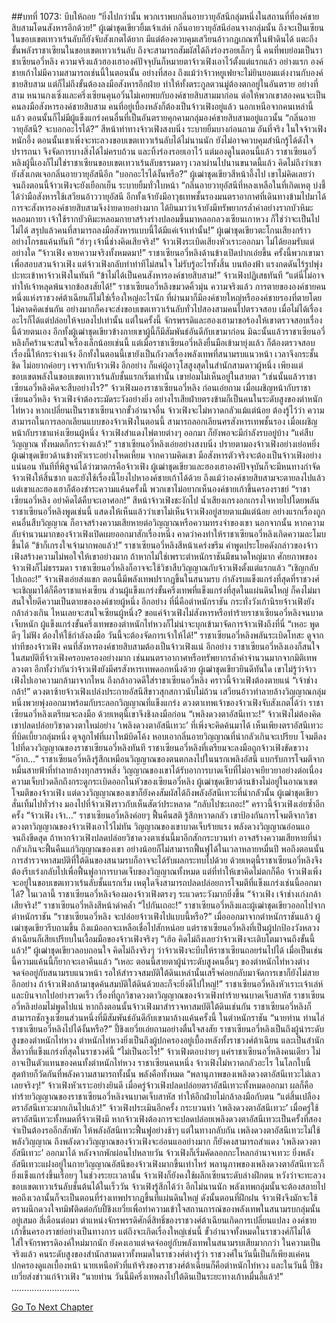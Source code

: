 ##บทที่ 1073: บีบให้ถอย
“ยิ่งไปกว่านั้น พวกเราพบกลิ่นอายวายุอัสนีกลุ่มหนึ่งในสถานที่ที่องค์ชายสิบสามโดนสังหารอีกด้วย!”
ผู้เฒ่าชุดเขียวยิ้มเจ้าเล่ห์
กลิ่นอายวายุอัสนีอ่อนจางกลุ่มนั้น ถึงจะเป็นเซียนในขอบเขตเทวาเร้นลับก็ยังจับสังเกตได้ยาก มีแต่ต้องควบคุมเสวียนอ้าวกฎเกณฑ์ในฟ้าดินได้ แตะถึงขั้นพลังราชาเซียนในขอบเขตเทวาเร้นลับ ถึงจะสามารถสัมผัสได้ถึงร่องรอยเล็กๆ นี้
คนที่พบย่อมเป็นราชาเซียนอวี่หลิง
ความจริงแล้วฮองเฮาองค์ปัจจุบันก็หมายตาจ้าวเฟิงเอาไว้ตั้งแต่แรกแล้ว
อย่างแรก องค์ชายเก้าไม่มีความสามารถเช่นนี้ในตอนนั้น
อย่างที่สอง ถึงแม้ว่าจ้าวหยูเฟยจะไม่ยินยอมแต่งงานกับองค์ชายสิบสาม แต่ก็ไม่ถึงขั้นต้องลงมือสังหารอีกฝ่าย ทำให้ทั้งตระกูลตวนมู่ต้องตกอยู่ในอันตราย
อย่างที่สาม หนานกงเซิ่งและครึ่งเซียนคุนอวิ๋นไม่เคยพบกับองค์ชายสิบสามมาก่อน ต่อให้พวกเขาสองคนจะเป็นคนลงมือสังหารองค์ชายสิบสาม คนที่อยู่เบื้องหลังก็ต้องเป็นจ้าวเฟิงอยู่แล้ว
นอกเหนือจากคนเหล่านี้แล้ว ตอนนั้นก็ไม่มีผู้แข็งแกร่งคนอื่นที่เป็นอันตรายคุกคามกลุ่มองค์ชายสิบสามอยู่แถวนั้น
“กลิ่นอายวายุอัสนี? จะบอกอะไรได้?”
สีหน้าท่าทางจ้าวเฟิงสงบนิ่ง ระบายยิ้มบางก่อนถาม
อันที่จริง ในใจจ้าวเฟิงหนักอึ้ง ตอนนั้นเขาเพิ่งจะทะลวงขอบเขตเทวาเร้นลับได้ไม่นานนัก ยังไม่อาจควบคุมสำนึกรู้ได้ดังใจปรารถนา จึงจัดการบางสิ่งได้ไม่ครบถ้วน และทิ้งร่องรอยเอาไว้
แต่มองดูในตอนนี้แล้ว ราชาเซียนอวี่หลิงผู้นี้เองก็ไม่ใช่ราชาเซียนขอบเขตเทวาเร้นลับธรรมดาๆ เวลาผ่านไปนานขนาดนี้แล้ว คิดไม่ถึงว่าเขายังสังเกตเจอกลิ่นอายวายุอัสนีอีก
“บอกอะไรได้งั้นหรือ?”
ผู้เฒ่าชุดเขียวสีหน้าอึ้งไป เขาไม่คิดเลยว่าจนถึงตอนนี้จ้าวเฟิงจะยังเยือกเย็น ระบายยิ้มทั่วใบหน้า
“กลิ่นอายวายุอัสนีที่หลงเหลือในที่เกิดเหตุ บ่งชี้ได้ว่ามือสังหารใช้เสวียนอ้าววายุอัสนี อีกทั้งเจ้ายังมีอาวุธเทพชั้นรองมนตราอากาศที่เดินทางข้ามไปมาได้ การจะสังหารองค์ชายสิบสามจึงง่ายดายอย่างมาก ได้ยินมาว่าเจ้ายังมีทรัพยากรล้ำค่าอย่างรากบัวหิมะหลอมกายา เจ้าใช้รากบัวหิมะหลอมกายาสร้างร่างปลอมขึ้นมาหลอกลวงเซียนเกาหวง ก็ใช่ว่าจะเป็นไปไม่ได้ สรุปแล้วคนที่สามารถลงมือสังหารแบบนี้ได้มีแค่เจ้าเท่านั้น!”
ผู้เฒ่าชุดเขียวตะโกนเสียงกร้าวอย่างโกรธแค้นทันที
“ฮ่าๆ เจ้านี่ช่างคิดเสียจริง!”
จ้าวเฟิงระเบิดเสียงหัวเราะออกมา ไม่ได้ยอมรับแต่อย่างใด
“จ้าวเฟิง คายความจริงทั้งหมดมา!”
ราชาเซียนอวี่หลิงด้านข้างเปิดปากเอ่ยขึ้น
ครั้งนี้พวกเขามาเพื่อสอบสวนจ้าวเฟิง แต่จ้าวเฟิงกลับทำท่าทีไม่สนใจ ไม่รับรู้อะไรทั้งสิ้น
บนท้องฟ้า แรงกดดันไร้รูปพุ่งปะทะเข้าหาจ้าวเฟิงในทันที
“ข้าไม่ได้เป็นคนสังหารองค์ชายสิบสาม!”
จ้าวเฟิงปฏิเสธทันที
“แต่นี่ไม่อาจทำให้เจ้าหลุดพ้นจากข้อสงสัยได้!”
ราชาเซียนอวี่หลิงขมวดคิ้วมุ่น
ความจริงแล้ว การตายขององค์ชายคนหนึ่งแห่งราชวงศ์ต้าเฉียนก็ไม่ใช่เรื่องใหญ่อะไรนัก ที่ผ่านมาก็มีองค์ชายใหญ่หรือองค์ชายรองที่ตายโดยไม่คาดคิดเช่นกัน
อย่างมากก็คงจะส่งขอบเขตเทวาเร้นลับทั่วไปสองสามคนไปตรวจสอบ เมื่อไม่ได้เรื่องอะไรก็ได้แต่ปล่อยให้จบลงไปเท่านั้น
แต่ในครั้งนี้ จักรพรรดิและฮองเฮามาขอร้องให้เขาตรวจสอบเรื่องนี้ด้วยตนเอง อีกทั้งผู้เฒ่าชุดเขียวข้างกายเขาผู้นี้ก็มีสัมพันธ์อันดีกับเขามาก่อน มิฉะนั้นแล้วราชาเซียนอวี่หลิงก็คร้านจะสนใจเรื่องเล็กน้อยเช่นนี้
แต่เมื่อราชาเซียนอวี่หลิงยื่นมือเข้ามายุ่งแล้ว ก็ต้องตรวจสอบเรื่องนี้ให้กระจ่างแจ้ง อีกทั้งในตอนนี้เขายังเป็นกังวลเรื่องพลังเทพที่สนามรบแนวหน้า เวลาจึงกระชั้นชิด ไม่อยากค่อยๆ เจรจากับจ้าวเฟิง
อีกอย่าง ก็แค่ผู้อาวุโสสูงสุดในสำนักสามดาวผู้หนึ่ง เพียงแต่ขอบเขตพลังในขอบเขตเทวาเร้นลับชั้นแรกเริ่มเท่านั้น เขาย่อมไม่เห็นอยู่ในสายตา
“เช่นนั้นแล้วราชาเซียนอวี่หลิงคิดจะสืบอย่างไร?”
จ้าวเฟิงมองราชาเซียนอวี่หลิง ก่อนเอ่ยถาม
เมื่อเผชิญหน้ากับราชาเซียนอวี่หลิง จ้าวเฟิงจำต้องระมัดระวังอย่างยิ่ง อย่างไรเสียฝ่ายตรงข้ามก็เป็นคนในระดับสูงของตำหนักไท่หวง
หากเปลี่ยนเป็นราชาเซียนจากขั้วอำนาจอื่น จ้าวเฟิงจะไม่หวาดกลัวแม้แต่น้อย
ต้องรู้ไว้ว่า ความสามารถในการลอกเลียนแบบของจ้าวเฟิงในตอนนี้ สามารถลอกเลียนศรสังหารเทพชั้นรอง เมื่อเผชิญหน้ากับราชาแห่งเซียนผู้หนึ่ง จ้าวเฟิงสำแดงไพ่ตายต่างๆ ออกมา ก็ยังพอจะมีกำลังรบอยู่บ้าง
“แค่สืบวิญญาณ ทั้งหมดก็กระจ่างแล้ว!”
ราชาเซียนอวี่หลิงเอ่ยอย่างสงบนิ่ง ปรายตามองจ้าวเฟิงอย่างเย่อหยิ่ง
ผู้เฒ่าชุดเขียวด้านข้างหัวเราะอย่างโหดเหี้ยม
จากความคิดเขา มือสังหารตัวจริงจะต้องเป็นจ้าวเฟิงอย่างแน่นอน
ทันทีที่พิสูจน์ได้ว่าฆาตกรคือจ้าวเฟิง ผู้เฒ่าชุดเขียวและฮองเฮาองค์ปัจจุบันก็จะมีหนทางกำจัดจ้าวเฟิงให้สิ้นซาก และยังใช้เรื่องนี้โยงไปหาองค์ชายเก้าได้ด้วย
ถึงแม้ว่าองค์ชายสิบสามจะตายลงไปแล้ว แต่เขาและฮองเฮาก็ต้องชำระความแค้นครั้งนี้ พวกเขาไม่อยากเห็นองค์ชายเก้าขึ้นครองราชย์
“ราชาเซียนอวี่หลิง อย่าคิดได้คืบจะเอาศอก!”
สีหน้าจ้าวเฟิงชะงักไป น้ำเสียงเกรงอกเกรงใจหายไปโดยพลัน
ราชาเซียนอวี่หลิงพูดเช่นนี้ แสดงให้เห็นแล้วว่าเขาไม่เห็นจ้าวเฟิงอยู่สายตาแม้แต่น้อย
อย่างแรกเรื่องถูกคนอื่นสืบวิญญาณ ก็อาจสร้างความเสียหายต่อวิญญาณหรือความทรงจำของเขา
นอกจากนั้น หากความลับจำนวนมากของจ้าวเฟิงเปิดเผยออกมาสักเรื่องหนึ่ง คาดว่าคงทำให้ราชาเซียนอวี่หลิงเกิดความละโมบขึ้นได้
“ข้าก็เกรงใจเจ้ามากพอแล้ว!”
ราชาเซียนอวี่หลิงสีหน้าเคร่งขรึม คำพูดประโยคดังกล่าวของจ้าวเฟิงสร้างความไม่พอใจให้เขาอย่างมาก
ถ้าหากไม่ใช่เพราะตำหนักราชันมีขนาดใหญ่มาก ศักยภาพของจ้าวเฟิงก็ไม่ธรรมดา ราชาเซียนอวี่หลิงก็อาจจะใช้วิชาสืบวิญญาณกับจ้าวเฟิงตั้งแต่แรกแล้ว
“เชิญกลับไปเถอะ!”
จ้าวเฟิงเอ่ยส่งแขก
ตอนนี้มีพลังเทพปรากฏขึ้นในสนามรบ กำลังรบแข็งแกร่งที่สุดที่ราชวงศ์จะเชิญมาได้ก็คือราชาแห่งเซียน
ส่วนผู้แข็งแกร่งขั้นครึ่งเทพที่แข็งแกร่งที่สุดในแผ่นดินใหญ่ ก็คงไม่มาสนใจใยดีความเป็นตายขององค์ชายผู้หนึ่ง
อีกอย่าง ที่นี่คือตำหนักราชัน กระทั่งวังเก้านิรยจ้าวเฟิงยังกล้าล่วงเกิน ไหนเลยจะสนใจเซียนผู้หนึ่ง?
ขอแค่จ้าวเฟิงไม่สังหารหรือทำร้ายราชาเซียนอวี่หลิงจนบาดเจ็บหนัก ผู้แข็งแกร่งขั้นครึ่งเทพของตำหนักไท่หวงก็ไม่น่าจะบุกเข้ามาจัดการจ้าวเฟิงถึงที่นี่
“เหอะ พูดดีๆ ไม่ฟัง ต้องให้ใช้กำลังลงมือ วันนี้จะต้องจัดการเจ้าให้ได้!”
ราชาเซียนอวี่หลิงพลันระเบิดโทสะ
ดูจากท่าทีของจ้าวเฟิง คนที่สังหารองค์ชายสิบสามต้องเป็นจ้าวเฟิงแน่
อีกอย่าง ราชาเซียนอวี่หลิงเองก็สนใจในสมบัติที่จ้าวเฟิงครอบครองอย่างมาก เช่นมนตราอากาศหรือทรัพยากรล้ำค่าจำนวนมากจากมิติเทพลวงตา อีกทั้งว่ากันว่าจ้าวเฟิงยังมีศรสังหารเทพดอกหนึ่งด้วย
ผู้เฒ่าชุดเขียวยินดีทันใด เขาไม่รู้ว่าจ้าวเฟิงไปเอาความกล้ามาจากไหน ถึงกล้าอวดดีใส่ราชาเซียนอวี่หลิง คราวนี้จ้าวเฟิงต้องตายแน่
“เจ้าช่างกล้า!”
ดวงตาซ้ายจ้าวเฟิงเปล่งประกายอัสนีสีขาวสุกสกาวนับไม่ถ้วน เสวียนอ้าวทำลายล้างวิญญาณกลุ่มหนึ่งพวยพุ่งออกมาพร้อมกับระลอกวิญญาณที่แข็งแกร่ง
ดวงตาเทพเจ้าของจ้าวเฟิงจับสังเกตได้ว่า ราชาเซียนอวี่หลิงเตรียมจะลงมือ ด้วยเหตุนี้เขาจึงชิงลงมือก่อน
“เพลิงดวงตาอัสนีเทวะ!”
จ้าวเฟิงไม่ต้องคิด เขาปลดปล่อยวิชาดวงตาใหม่อย่าง ‘เพลิงดวงตาอัสนีเทวะ’ ที่เพิ่งจะคิดค้นมาได้
เห็นเพียงตราอัสนีเทวะที่บิดเบี้ยวกลุ่มหนึ่ง ดุจลูกไฟที่เผาไหม้บิดโค้ง หอบเอากลิ่นอายวิญญาณที่น่ากลัวเกินจะเปรียบ โจมตีลงไปที่ดวงวิญญาณของราชาเซียนอวี่หลิงทันที
ราชาเซียนอวี่หลิงที่เตรียมจะลงมือถูกจ้าวเฟิงขัดขวาง
“อ๊าก…”
ราชาเซียนอวี่หลิงรู้สึกเหมือนวิญญาณของตนตกลงไปในนรกเพลิงอัสนี แบกรับการโจมตีจากหมื่นสายฟ้าที่ทำลายล้างทุกสรรพสิ่ง วิญญาณของเขาได้รับอาการบาดเจ็บที่ไม่อาจเยียวยาอย่างต่อเนื่อง ความเจ็บปวดลึกถึงกระดูกระเบิดออกในหัวของเซียนอวี่หลิง
ผู้เฒ่าชุดเขียวด้านข้างไม่อยู่ในอาณาเขตโจมตีของจ้าวเฟิง แต่ดวงวิญญาณของเขาก็ยังคงสัมผัสได้ถึงพลังอัสนีเทวะที่น่ากลัวนั้น
ผู้เฒ่าชุดเขียวสั่นเทิ้มไปทั่วร่าง มองไปที่จ้าวเฟิงราวกับเห็นสัตว์ประหลาด
“กลับไปซะเถอะ!”
คราวนี้จ้าวเฟิงเอ่ยซ้ำอีกครั้ง
“จ้าวเฟิง เจ้า…”
ราชาเซียนอวี่หลิงค่อยๆ ฟื้นคืนสติ รู้สึกหวาดกลัว
เขาป้องกันการโจมตีจากวิชาดวงตาวิญญาณของจ้าวเฟิงเอาไว้ไม่ทัน วิญญาณของเขาบาดเจ็บร้ายแรง พลังดวงวิญญาณอ่อนแอจนถึงขีดสุด
ถ้าหากจ้าวเฟิงปลดปล่อยวิชาดวงตาเช่นนี้มาอีกสักกระบวนท่า อาจสร้างความเสียหายที่น่ากลัวเกินจะฟื้นคืนแก่วิญญาณของเขา อย่างน้อยก็ไม่สามารถฟื้นฟูได้ในเวลาหลายหมื่นปี
พอถึงตอนนั้น การสำรวจหาสมบัติที่ใต้ดินของสนามรบก็อาจจะได้รับผลกระทบไปด้วย ด้วยเหตุนี้ราชาเซียนอวี่หลิงจึงต้องรีบเร่งกลับไปเพื่อฟื้นฟูอาการบาดเจ็บของวิญญาณทั้งหมด
แต่ที่ทำให้เขาคิดไม่ตกก็คือ จ้าวเฟิงเพิ่งจะอยู่ในขอบเขตเทวาเร้นลับชั้นแรกเริ่ม เหตุใดจึงสามารถปลดปล่อยการโจมตีที่แข็งแกร่งเช่นนี้ออกมาได้?
ในเวลานี้ ราชาเซียนอวี่หลิงจ้องมองจ้าวเฟิงตรงๆ ระแวดระวังมากยิ่งขึ้น
“จ้าวเฟิง เจ้าช่างเก่งกล้าเสียจริง!”
ราชาเซียนอวี่หลิงสีหน้าดำคล้ำ
“ไปกันเถอะ!”
ราชาเซียนอวี่หลิงและผู้เฒ่าชุดเขียวออกไปจากตำหนักราชัน
“ราชาเซียนอวี่หลิง จะปล่อยจ้าวเฟิงไปแบบนี้หรือ?”
เมื่อออกมาจากตำหนักราชันแล้ว ผู้เฒ่าชุดเขียวรีบถามขึ้น
ถึงแม้ออกจะเหลือเชื่อไปสักหน่อย แต่ราชาเซียนอวี่หลิงที่เป็นผู้ปกป้องวังหลวงต้าเฉียนก็เสียเปรียบในเงื้อมมือของจ้าวเฟิงจริงๆ
“เฮ้อ คิดไม่ถึงเลยว่าจ้าวเฟิงจะเติบโตมาจนถึงขั้นนี้แล้ว!”
ผู้เฒ่าชุดเขียวลอบถอนใจ
คิดไม่ถึงจริงๆ ว่าจ้าวเฟิงจะบีบให้ราชาเซียนถอยร่นไปได้ เมื่อเป็นเช่นนี้ความแค้นนี้ก็ยากจะเอาคืนแล้ว
“เหอะ ตอนนี้สายตาผู้นำระดับสูงคนอื่นๆ ของตำหนักไท่หวงต่างจดจ่ออยู่กับสนามรบแนวหน้า รอให้สำรวจสมบัติใต้ดินเหล่านั้นเสร็จค่อยกลับมาจัดการเขาก็ยังไม่สาย อีกอย่าง ถ้าจ้าวเฟิงกล้ามาขุดค้นสมบัติใต้ดินด้วยละก็จะยิ่งดีไปใหญ่!”
ราชาเซียนอวี่หลิงหัวเราะเจ้าเล่ห์ และบินจากไปอย่างรวดเร็ว
เรื่องที่ถูกวิชาดวงตาวิญญาณของจ้าวเฟิงทำร้ายจนบาดเจ็บสาหัส ราชาเซียนอวี่หลิงย่อมไม่พูดไปแน่
หากถึงตอนนั้นจ้าวเฟิงมาสำรวจหาสมบัติใต้ดินเช่นกัน ราชาเซียนอวี่หลิงก็สามารถชักจูงเซียนส่วนหนึ่งที่มีสัมพันธ์อันดีกับเขามาล้างแค้นครั้งนี้
ในตำหนักราชัน
“นายท่าน ท่านไล่ราชาเซียนอวี่หลิงไปได้งั้นหรือ?”
ปี้ชิงเยวี่ยเอ่ยถามอย่างตื่นใจสงสัย
ราชาเซียนอวี่หลิงเป็นถึงผู้นำระดับสูงของตำหนักไท่หวง ตำหนักไท่หวงยิ่งเป็นถึงผู้ปกครองอยู่เบื้องหลังทั้งราชวงศ์ต้าเฉียน และเป็นสำนักสี่ดาวที่แข็งแกร่งที่สุดในราชวงศ์นี้
“ไม่เป็นอะไร!”
จ้าวเฟิงตอบง่ายๆ
แค่ราชาเซียนอวี่หลิงคนเดียว ไม่อาจเป็นตัวแทนของคนทั้งตำหนักไท่หวง
ราชาเซียนคนหนึ่ง จ้าวเฟิงไม่หวาดกลัวอะไร ในโลกใบนี้สุดท้ายก็วัดกันที่พลังความสามารถทั้งนั้น พลังคือทั้งหมด
“พลานุภาพของเพลิงดวงตาอัสนีเทวะไม่เลวเลยจริงๆ!”
จ้าวเฟิงหัวเราะอย่างยินดี
เมื่อครู่จ้าวเฟิงปลดปล่อยตราอัสนีเทวะทั้งหมดออกมา ผลก็คือทำร้ายวิญญาณของราชาเซียนอวี่หลิงจนบาดเจ็บสาหัส ทำให้อีกฝ่ายไม่กล้าลงมือกับตน
“แต่สิ้นเปลืองตราอัสนีเทวะมากเกินไปแล้ว!”
จ้าวเฟิงประเมินอีกครั้ง
กระบวนท่า ‘เพลิงดวงตาอัสนีเทวะ’ เมื่อครู่ใช้ตราอัสนีเทวะทั้งหมดที่จ้าวเฟิงมี หากจ้าวเฟิงต้องการจะปลดปล่อยเพลิงดวงตาอัสนีเทวะเป็นครั้งที่สอง จำเป็นต้องรออีกสักพัก ให้พลังอัสนีเทวะฟื้นฟูอย่างช้าๆ
แต่ในทางกลับกัน เพลิงดวงตาอัสนีเทวะไม่ใช้พลังวิญญาณ ถึงพลังดวงวิญญาณของจ้าวเฟิงจะอ่อนแออย่างมาก ก็ยังคงสามารถสำแดง ‘เพลิงดวงตาอัสนีเทวะ’ ออกมาได้
หลังจากพักผ่อนไปหลายวัน จ้าวเฟิงก็เริ่มคัดลอกกะโหลกอำนาจเทวะ
ยิ่งพลังอัสนีเทวะแฝงอยู่ในกายวิญญาณอัสนีของจ้าวเฟิงมากขึ้นเท่าไหร่ พลานุภาพของเพลิงดวงตาอัสนีเทวะก็ยิ่งแข็งแกร่งขึ้นเรื่อยๆ
ในช่วงระยะเวลานั้น จ้าวเฟิงก็ยังคงใช้ผลึกเซียนระดับล่างฝึกตน หวังว่าจะทะลวงขอบเขตเทวาเร้นลับชั้นต้นได้ในเร็ววัน
จ้าวเฟิงรู้สึกได้ว่า อีกไม่นานนัก พลังเทพกลุ่มนั้นจะต้องสลายไป
พอถึงเวลานั้นก็จะเป็นตอนที่ร่างเทพปรากฏขึ้นที่แผ่นดินใหญ่
ดังนั้นตอนที่ฝึกฝน จ้าวเฟิงจึงมักจะใช้ตราผนึกดวงใจทมิฬติดต่อกับปี้ชิงเยวี่ยเพื่อทำความเข้าใจสถานการณ์ของพลังเทพในสนามรบกลุ่มนั้นอยู่เสมอ
สี่เดือนต่อมา ตำแหน่งจักรพรรดิศักดิ์สิทธิ์ของราชวงศ์ต้าเฉียนเกิดการเปลี่ยนแปลง องค์ชายเก้าขึ้นครองราชย์อย่างเป็นทางการ
แต่ถึงจะเกิดเรื่องใหญ่เช่นนี้ ขั้วอำนาจทั้งหมดในราชวงศ์ก็ไม่ได้ใส่ใจจักรพรรดิองค์ใหม่มากนัก ยังคงเอาแต่จดจ่ออยู่กับพลังเทพในสนามรบเสียมากกว่า
ในความเป็นจริงแล้ว คนระดับสูงของสำนักสามดาวทั้งหมดในราชวงศ์ต่างรู้ว่า ราชวงศ์ในวันนี้เป็นก็เพียงแค่คนปกครองดูแลเบื้องหน้า นายเหนือหัวที่แท้จริงของราชวงศ์ต้าเฉียนก็คือตำหนักไท่หวง
และในวันนี้ ปี้ชิงเยวี่ยส่งข่าวแก่จ้าวเฟิง
“นายท่าน วันนี้มีครึ่งเทพลงไปใต้ดินเป็นระยะทางเก้าหมื่นลี้แล้ว!”
………………………


[Go To Next Chapter]( ./311.md)